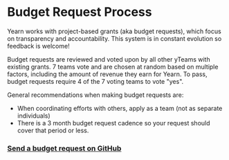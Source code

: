 # Budget Request Process

Yearn works with project-based grants (aka budget requests), which focus on transparency and accountability. This system is in constant evolution so feedback is welcome!

Budget requests are reviewed and voted upon by all other yTeams with existing grants. 7 teams vote and are chosen at random based on multiple factors, including the amount of revenue they earn for Yearn. To pass, budget requests require 4 of the 7 voting teams to vote "yes".

General recommendations when making budget requests are:

- When coordinating efforts with others, apply as a team (not as separate individuals)
- There is a 3 month budget request cadence so your request should cover that period or less.

### [Send a budget request on GitHub](https://github.com/yearn/budget/issues/new/choose)
